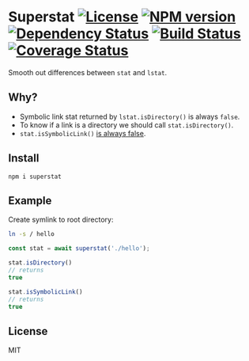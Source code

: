 # Superstat [![License][LicenseIMGURL]][LicenseURL] [![NPM version][NPMIMGURL]][NPMURL] [![Dependency Status][DependencyStatusIMGURL]][DependencyStatusURL] [![Build Status][BuildStatusIMGURL]][BuildStatusURL] [![Coverage Status][CoverageIMGURL]][CoverageURL]

[NPMIMGURL]:                https://img.shields.io/npm/v/superstat.svg?style=flat
[BuildStatusIMGURL]:        https://img.shields.io/travis/coderaiser/superstat/master.svg?style=flat
[DependencyStatusIMGURL]:   https://img.shields.io/david/coderaiser/superstat.svg?style=flat
[LicenseIMGURL]:            https://img.shields.io/badge/license-MIT-317BF9.svg?style=flat
[NPMURL]:                   https://npmjs.org/package/superstat "npm"
[BuildStatusURL]:           https://travis-ci.org/coderaiser/superstat  "Build Status"
[DependencyStatusURL]:      https://david-dm.org/coderaiser/superstat "Dependency Status"
[LicenseURL]:               https://tldrlegal.com/license/mit-license "MIT License"

Smooth out differences between `stat` and `lstat`.

## Why?

- Symbolic link stat returned by `lstat.isDirectory()` is always `false`.
- To know if a link is a directory we should call `stat.isDirectory()`.
- `stat.isSymbolicLink()` [is always false](https://nodejs.org/dist/latest-v12.x/docs/api/fs.html#fs_stats_issymboliclink).
## Install
```
npm i superstat
```

## Example

Create symlink to root directory:

```sh
ln -s / hello
```

```js
const stat = await superstat('./hello');

stat.isDirectory()
// returns
true

stat.isSymbolicLink()
// returns
true
```

## License

MIT

[CoverageURL]:              https://coveralls.io/github/coderaiser/superstat?branch=master
[CoverageIMGURL]:           https://coveralls.io/repos/coderaiser/superstat/badge.svg?branch=master&service=github

